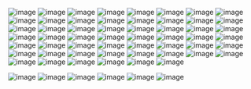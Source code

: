 ![image](https://github.com/user-attachments/assets/19dbe6d8-a9b4-415c-acde-fd3ad90bca03) ![image](https://github.com/user-attachments/assets/d91f5e3b-243a-4002-b881-a7c0b03daed3) ![image](https://github.com/user-attachments/assets/8f372e0e-21e4-40fe-9c50-29c884fbe2fa) ![image](https://github.com/user-attachments/assets/5c435404-cb3d-4de3-9a41-5d081826f10d) ![image](https://github.com/user-attachments/assets/d9cc8b4c-d5ab-45e5-91b9-7b5554722d8d) ![image](https://github.com/user-attachments/assets/6cd6a4fe-7108-4c41-a72b-9c4d681beb83) ![image](https://github.com/user-attachments/assets/c8d86976-58f8-4baa-9808-366ac0d6b6f4) ![image](https://github.com/user-attachments/assets/fa4996ad-4987-4f0d-9cd8-b3229727f827) ![image](https://github.com/user-attachments/assets/db767c53-d63a-426d-bdbe-4171656df51c) ![image](https://github.com/user-attachments/assets/6275b9e9-7a36-4d88-b185-b45b89aa1531) ![image](https://github.com/user-attachments/assets/d6678b02-9697-4d98-b579-ae5361e825e3) ![image](https://github.com/user-attachments/assets/4f5c908f-e1fe-4edb-8d9d-7f13ddbe43a1) ![image](https://github.com/user-attachments/assets/3c0cdd3e-9b27-4340-bf90-f7a7c83d96fb) ![image](https://github.com/user-attachments/assets/9f33c43e-6870-4e93-a45d-8df7ae79986b) ![image](https://github.com/user-attachments/assets/1fbe99e2-61fb-464d-926e-59627c82268d) ![image](https://github.com/user-attachments/assets/b7ec693a-76f0-43a1-9c38-92fabb6ef141) ![image](https://github.com/user-attachments/assets/161473a6-25cf-406e-aff0-35c7d2534259) ![image](https://github.com/user-attachments/assets/f4499e60-e10d-490e-a522-e4dc52ed4d41) ![image](https://github.com/user-attachments/assets/f24868aa-b1f2-417d-8ba9-b7126ba4376b) ![image](https://github.com/user-attachments/assets/244b9980-7ef7-4285-9cd0-902006dfba7e) ![image](https://github.com/user-attachments/assets/c568d626-41e3-4c19-9dd0-e5b7b082821f) ![image](https://github.com/user-attachments/assets/cabe1a92-dde3-423a-948a-125b04fd68ad) ![image](https://github.com/user-attachments/assets/4bb96dbf-a56e-46ab-81c7-54f46d3e062a) ![image](https://github.com/user-attachments/assets/b9757a07-24af-4281-8a07-9ce4b99dcdd7) ![image](https://github.com/user-attachments/assets/ff6c3697-934d-44ec-b8ba-31ad5cfeeb0e) ![image](https://github.com/user-attachments/assets/f167e47d-40d9-4782-9128-299e2383cedc) ![image](https://github.com/user-attachments/assets/1c7923e7-adff-4fa9-8ad0-34577424f216) ![image](https://github.com/user-attachments/assets/83138493-7b54-46ab-8530-34142ea40397) ![image](https://github.com/user-attachments/assets/3ad4df5b-08d1-45d1-8c59-82d7d7936c26) ![image](https://github.com/user-attachments/assets/2fa1f713-383f-495c-8343-ee3bc03c6784) ![image](https://github.com/user-attachments/assets/c8471c86-d44f-4a16-9aef-453d9df20da7) ![image](https://github.com/user-attachments/assets/13d71393-76d9-4c27-a99c-2ab7d95a4198) ![image](https://github.com/user-attachments/assets/6c14684f-70f5-4f93-909a-4b582e53f41e) ![image](https://github.com/user-attachments/assets/04d15ab0-22bc-4c1f-8c81-ebe4436351f5) ![image](https://github.com/user-attachments/assets/f124858d-06ca-46b6-9bed-9b87d37cb4ea) ![image](https://github.com/user-attachments/assets/6ef69c0a-9b00-4fe6-bb2f-35180f1e8694) ![image](https://github.com/user-attachments/assets/7484a4d4-2003-4d0c-907a-ea6f6632a323) ![image](https://github.com/user-attachments/assets/cb8e00a8-2495-4d8c-862e-4f7d6a795fa4) ![image](https://github.com/user-attachments/assets/923ebde2-c175-46fa-a7e0-87e8006a518f) ![image](https://github.com/user-attachments/assets/e376307c-3acd-4efd-a831-a30d3e1ff3bc) ![image](https://github.com/user-attachments/assets/6d9c2326-25d9-41d7-9a6a-625b9d51b328) ![image](https://github.com/user-attachments/assets/ec6fff4b-2007-43ca-95c3-50822d604e28) ![image](https://github.com/user-attachments/assets/3b96b7dc-bc6e-4ff5-8324-89938f4ed094) ![image](https://github.com/user-attachments/assets/52c2aced-5e27-429d-b2b7-2d49eed44e8a) ![image](https://github.com/user-attachments/assets/276a50bc-f221-4531-b673-d0e5bc9f20f7) ![image](https://github.com/user-attachments/assets/ea72d520-9f83-48ba-9b61-e64e03c283ef) ![image](https://github.com/user-attachments/assets/3f9fce6b-0502-46cc-9a1c-c590ed63d445) ![image](https://github.com/user-attachments/assets/da050409-23f6-4db5-85a3-dfcdc1ecf940) ![image](https://github.com/user-attachments/assets/2c2a4ce7-98ac-4950-8d2d-87d40efbfeab) ![image](https://github.com/user-attachments/assets/8d1ed853-dbf1-4e3a-873d-e143e7f9cc0b) ![image](https://github.com/user-attachments/assets/f3f8283d-ce59-4b37-91b8-b01739730e3a) ![image](https://github.com/user-attachments/assets/a2f85e91-2363-4655-80ab-f25acd366464) ![image](https://github.com/user-attachments/assets/46724441-9f0d-4ee3-9a3f-6515634c4296) ![image](https://github.com/user-attachments/assets/bb559979-4899-47ba-9e1a-4a609d5c5e1c)

![image](https://github.com/user-attachments/assets/e1fd83f6-d5a7-4000-a203-ada2767c8038) ![image](https://github.com/user-attachments/assets/2e1306e4-66d3-43ec-9a87-3283169a49f9) ![image](https://github.com/user-attachments/assets/b41ce0bd-6737-445a-98ab-a1489f0034b2) ![image](https://github.com/user-attachments/assets/59c883d4-f1ab-4bba-be5e-f731bc128672) ![image](https://github.com/user-attachments/assets/dafad8e0-dd70-4161-b68d-2f4c9a0ac710) ![image](https://github.com/user-attachments/assets/2f267508-1df1-4ecb-98ce-363a4aa28bc2) 






